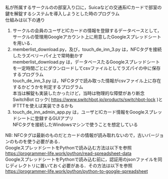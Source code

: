 私が所属するサークルのの部室入り口に，Suicaなどの交通系ICカードで部室の鍵を解錠するシステムを導入しようとした時のプログラム<br>
仕組みは以下の通り

1. サークルの会員のユーザとICカードの情報を登録するデータベースとして，サークルの管理用Googleアカウント上に用意したGoogleスプレッドシートを用いる．
2. memberlist_download.py，及び，touch_de_inn_3.py は，NFCタグを接続したラズベリーパイ上で常時動かす<br>
   memberlist_download.py は，データベースたるGoogleスプレッドシートを一定時間ごとにダウンロードしてcsvファイルとしてラズパイの中に保存するプログラム<br>
   touch_de_inn_3.py は，NFCタグで読み取った情報がcsvファイル上に存在するかどうかを判定するプログラム<br>
   本当は解錠も実装したかったけど，当時は物理的な障壁があり断念<br>
   SwitchBot ロック( https://www.switchbot.jp/products/switchbot-lock )とIFTTTを使えば実装できるかも
3. touch_de_inn_admin_app.py は，ユーザとICカード情報をGoogleスプレッドシートに登録するGUIアプリ<br>
   NFCタグを接続したWindowsマシンで使うことを想定している
   
NB: NFCタグは最新のものだとカードの情報が読み取れないので，古いバージョンのものを使う必要がある．<br>
    GoogleスプレッドシートをPythonで読み込む方法は以下を参照<br>
    https://programmer-life.work/python/read-spreadsheet-data
    <br>GoogleスプレッドシートをPythonで読み込む前に，認証用のjsonファイルを同じディレクトリに置いておく必要がある．その方法は以下を参照<br>
    https://programmer-life.work/python/python-to-google-spreadsheet
